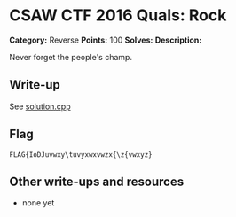 # CSAW CTF 2016 Quals: Rock

**Category:** Reverse
**Points:** 100
**Solves:**
**Description:**

Never forget the people's champ.

## Write-up

See [solution.cpp](solution.cpp)

## Flag
`FLAG{IoDJuvwxy\tuvyxwxvwzx{\z{vwxyz}`

## Other write-ups and resources

* none yet
